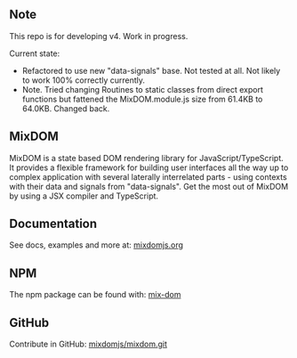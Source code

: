 ## Note

This repo is for developing v4. Work in progress.

Current state:
- Refactored to use new "data-signals" base. Not tested at all. Not likely to work 100% correctly currently.
- Note. Tried changing Routines to static classes from direct export functions but fattened the MixDOM.module.js size from 61.4KB to 64.0KB. Changed back.

## MixDOM

MixDOM is a state based DOM rendering library for JavaScript/TypeScript. It provides a flexible framework for building user interfaces all the way up to complex application with several laterally interrelated parts - using contexts with their data and signals from "data-signals". Get the most out of MixDOM by using a JSX compiler and TypeScript.

## Documentation

See docs, examples and more at: [mixdomjs.org](https://mixdomjs.org)

## NPM

The npm package can be found with: [mix-dom](https://www.npmjs.com/package/mix-dom)

## GitHub

Contribute in GitHub: [mixdomjs/mixdom.git](https://github.com/mixdomjs/mixdom.git)
